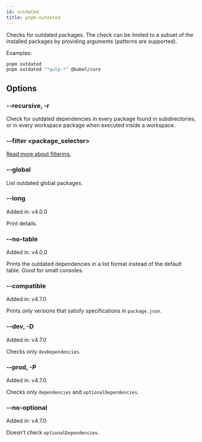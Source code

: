 ```yaml
---
id: outdated
title: pnpm outdated
---
```


Checks for outdated packages. The check can be limited to a subset of the
installed packages by providing arguments (patterns are supported).

Examples:

```sh
pnpm outdated
pnpm outdated "*gulp-*" @babel/core
```

## Options

### --recursive, -r

Check for outdated dependencies in every package found in subdirectories, or in
every workspace package when executed inside a workspace.

### --filter \<package_selector\>

[Read more about filtering.](../filtering.md)

### --global

List outdated global packages.

### --long

Added in: v4.0.0

Print details.

### --no-table

Added in: v4.0.0

Prints the outdated dependencies in a list format instead of the default table.
Good for small consoles.

### --compatible

Added in: v4.7.0

Prints only versions that satisfy specifications in `package.json`.

### --dev, -D

Added in: v4.7.0

Checks only `devDependencies`.

### --prod, -P

Added in: v4.7.0

Checks only `dependencies` and `optionalDependencies`.

### --no-optional

Added in: v4.7.0

Doesn't check `optionalDependencies`.
